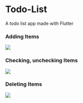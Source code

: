 # Todo-List
A todo list app made with Flutter

### Adding Items
<img src = "https://user-images.githubusercontent.com/29941303/52488335-993e1a80-2be5-11e9-8eee-eb5e37449aff.gif">

### Checking, unchecking Items
<img src = "https://user-images.githubusercontent.com/29941303/52488348-a3601900-2be5-11e9-8651-e47d3a3ef749.gif">

### Deleting Items
<img src = "https://user-images.githubusercontent.com/29941303/52488379-b5da5280-2be5-11e9-949a-b6bf5fb2e758.giff">
